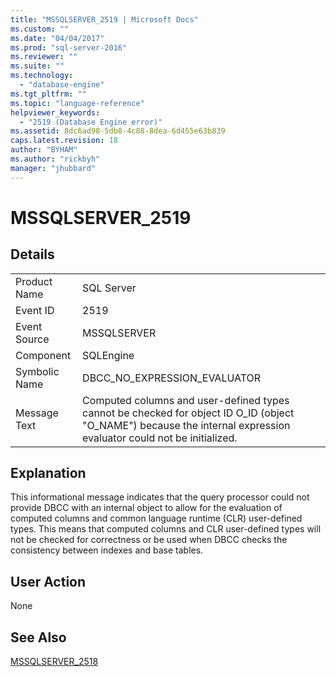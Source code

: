 ```yaml
---
title: "MSSQLSERVER_2519 | Microsoft Docs"
ms.custom: ""
ms.date: "04/04/2017"
ms.prod: "sql-server-2016"
ms.reviewer: ""
ms.suite: ""
ms.technology: 
  - "database-engine"
ms.tgt_pltfrm: ""
ms.topic: "language-reference"
helpviewer_keywords: 
  - "2519 (Database Engine error)"
ms.assetid: 8dc6ad98-5db8-4c88-8dea-6d455e63b839
caps.latest.revision: 18
author: "BYHAM"
ms.author: "rickbyh"
manager: "jhubbard"
---
```

# MSSQLSERVER_2519
  
## Details  
  
|||  
|-|-|  
|Product Name|SQL Server|  
|Event ID|2519|  
|Event Source|MSSQLSERVER|  
|Component|SQLEngine|  
|Symbolic Name|DBCC_NO_EXPRESSION_EVALUATOR|  
|Message Text|Computed columns and user-defined types cannot be checked for object ID O_ID (object "O_NAME") because the internal expression evaluator could not be initialized.|  
  
## Explanation  
This informational message indicates that the query processor could not provide DBCC with an internal object to allow for the evaluation of computed columns and common language runtime (CLR) user-defined types. This means that computed columns and CLR user-defined types will not be checked for correctness or be used when DBCC checks the consistency between indexes and base tables.  
  
## User Action  
None  
  
## See Also  
[MSSQLSERVER_2518](~/relational-databases/errors-events/mssqlserver-2518-database-engine-error.md)  
  
